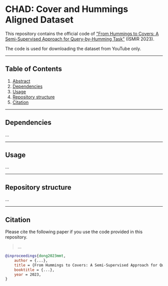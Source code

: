 # CHAD: Cover and Hummings Aligned Dataset

This repository contains the official code of ["From Hummings to Covers: A Semi-Supervised Approach for Query-by-Humming Task"]() (ISMIR 2023).

The code is used for downloading the dataset from YouTube only.

---
## Table of Contents

1. [Abstract](#abstract)
2. [Dependencies](#dependencies)
3. [Usage](#usage)
4. [Repository structure](#structure)
5. [Citation](#cite)

---
<a name="dependencies"/>

## Dependencies
...

---
<a name="usage"/>

## Usage
...

---
<a name="structure"/>

## Repository structure
...

---
<a name="cite"/>

## Citation
Please cite the following paper if you use the code provided in this repository.

 > ...

```bibtex
@inproceedings{dong2023mmt,
    author = {...},
    title = {From Hummings to Covers: A Semi-Supervised Approach for Query-by-Humming Task},
    booktitle = {...},
    year = 2023,
}
```


